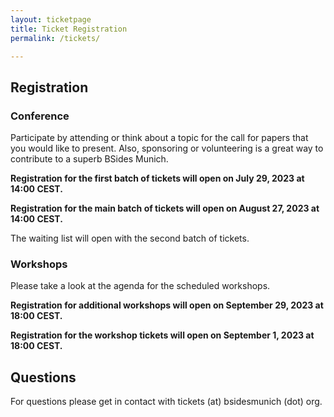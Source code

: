 ```yaml
---
layout: ticketpage
title: Ticket Registration
permalink: /tickets/

---
```


## Registration

### Conference

Participate by attending or think about a topic for the call for papers that you would like to present.
Also, sponsoring or volunteering is a great way to contribute to a superb BSides Munich.

**Registration for the first batch of tickets will open on July 29, 2023 at 14:00 CEST.**

**Registration for the main batch of tickets will open on August 27, 2023 at 14:00 CEST.**

The waiting list will open with the second batch of tickets.

### Workshops

Please take a look at the agenda for the scheduled workshops.

**Registration for additional workshops will open on September 29, 2023 at 18:00 CEST.**

**Registration for the workshop tickets will open on September 1, 2023 at 18:00 CEST.**

## Questions

For questions please get in contact with tickets (at) bsidesmunich (dot) org.
 
